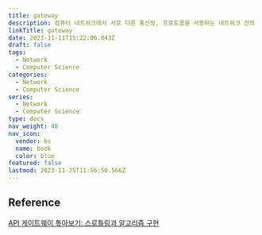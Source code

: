 ```yaml
---
title: gateway
description: 컴퓨터 네트워크에서 서로 다른 통신망, 프로토콜을 사용하는 네트워크 간의 통신을 가능하게 하는 컴퓨터나 소프트웨어를 두루 일컫는 용어, 즉 다른 네트워크로 들어가는 관문 역할을 하는 네트워크 포인트
linkTitle: gateway
date: 2023-11-11T15:22:06.043Z
draft: false
tags:
  - Network
  - Computer Science
categories:
  - Network
  - Computer Science
series:
  - Network
  - Computer Science
type: docs
nav_weight: 48
nav_icon:
  vendor: bs
  name: book
  color: blue
featured: false
lastmod: 2023-11-25T11:56:50.566Z
---
```


## Reference

[API 게이트웨이 톺아보기: 스로틀링과 알고리즘 구현](https://yozm.wishket.com/magazine/detail/1900/)

